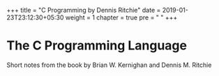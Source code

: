 +++
title = "C Programming by Dennis Ritchie"
date = 2019-01-23T23:12:30+05:30
weight = 1
chapter = true
pre = "<i class='fas fa-code'></i> "
+++


# The C Programming Language

Short notes from the book by Brian W. Kernighan and Dennis M. Ritchie